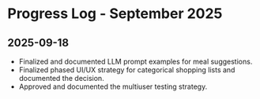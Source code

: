 # Progress Log - September 2025

## 2025-09-18
- Finalized and documented LLM prompt examples for meal suggestions.
- Finalized phased UI/UX strategy for categorical shopping lists and documented the decision.
- Approved and documented the multiuser testing strategy.

